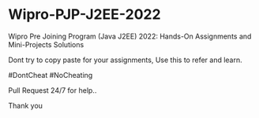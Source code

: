 # Wipro-PJP-J2EE-2022
Wipro Pre Joining Program (Java J2EE) 2022: Hands-On Assignments and Mini-Projects Solutions

Dont try to copy paste for your assignments, Use this to refer and learn.

#DontCheat #NoCheating

Pull Request 24/7 for help..

Thank you
